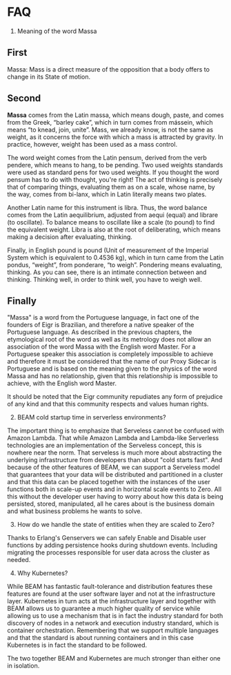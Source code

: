 # FAQ

1. Meaning of the word Massa

## First 

Massa: Mass is a direct measure of the opposition that a body offers to change in its State of motion.

## Second

**Massa** comes from the Latin massa, which means dough, paste, and comes from the Greek, “barley cake”, which in turn comes from mássein, which means “to knead, join, unite”. Mass, we already know, is not the same as weight, as it concerns the force with which a mass is attracted by gravity. In practice, however, weight has been used as a mass control.

The word weight comes from the Latin pensum, derived from the verb pendere, which means to hang, to be pending. Two used weights standards were used as standard pens for two used weights. If you thought the word pensum has to do with thought, you're right! The act of thinking is precisely that of comparing things, evaluating them as on a scale, whose name, by the way, comes from bi-lanx, which in Latin literally means two plates.

Another Latin name for this instrument is libra. Thus, the word balance comes from the Latin aequilibrium, adjusted from aequi (equal) and librare (to oscillate). To balance means to oscillate like a scale (to pound) to find the equivalent weight. Libra is also at the root of deliberating, which means making a decision after evaluating, thinking.

Finally, in English pound is pound (Unit of measurement of the Imperial System which is equivalent to 0.4536 kg), which in turn came from the Latin pondus, “weight”, from ponderare, “to weigh”. Pondering means evaluating, thinking. As you can see, there is an intimate connection between and thinking. Thinking well, in order to think well, you have to weigh well.

## Finally

"Massa" is a word from the Portuguese language, in fact one of the founders of Eigr is Brazilian, and therefore a native speaker of the Portuguese language. As described in the previous chapters, the etymological root of the word as well as its metrology does not allow an association of the word Massa with the English word Master. For a Portuguese speaker this association is completely impossible to achieve and therefore it must be considered that the name of our Proxy Sidecar is Portuguese and is based on the meaning given to the physics of the word Massa and has no relationship, given that this relationship is impossible to achieve, with the English word Master.

It should be noted that the Eigr community repudiates any form of prejudice of any kind and that this community respects and values human rights.

2. BEAM cold startup time in serverless environments?

The important thing is to emphasize that Serveless cannot be confused with Amazon Lambda. That while Amazon Lambda and Lambda-like Serverless technologies are an implementation of the Serveless concept, this is nowhere near the norm. That serveless is much more about abstracting the underlying infrastructure from developers than about "cold starts fast". And because of the other features of BEAM, we can support a Serveless model that guarantees that your data will be distributed and partitioned in a cluster and that this data can be placed together with the instances of the user functions both in scale-up events and in horizontal scale events to Zero.
All this without the developer user having to worry about how this data is being persisted, stored, manipulated, all he cares about is the business domain and what business problems he wants to solve.

3. How do we handle the state of entities when they are scaled to Zero?

Thanks to Erlang's Genservers we can safely Enable and Disable user functions by adding persistence hooks during shutdown events. Including migrating the processes responsible for user data across the cluster as needed.

4. Why Kubernetes?

While BEAM has fantastic fault-tolerance and distribution features these features are found at the user software layer and not at the infrastructure layer. Kubernetes in turn acts at the infrastructure layer and together with BEAM allows us to guarantee a much higher quality of service while allowing us to use a mechanism that is in fact the industry standard for both discovery of nodes in a network and execution industry standard, which is container orchestration. Remembering that we support multiple languages and that the standard is about running containers and in this case Kubernetes is in fact the standard to be followed.

The two together BEAM and Kubernetes are much stronger than either one in isolation.